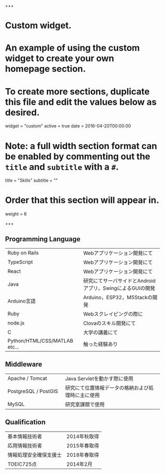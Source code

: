 +++
# Custom widget.
# An example of using the custom widget to create your own homepage section.
# To create more sections, duplicate this file and edit the values below as desired.
widget = "custom"
active = true
date = 2016-04-20T00:00:00

# Note: a full width section format can be enabled by commenting out the `title` and `subtitle` with a `#`.
title = "Skills"
subtitle = ""

# Order that this section will appear in.
weight = 6

+++

## Programming Language
|||
|---|---|
| Ruby on Rails | Webアプリケーション開発にて |
| TypeScript | Webアプリケーション開発にて |
| React | Webアプリケーション開発にて |
| Java | 研究にてサーバサイドとAndroidアプリ，SwingによるGUIの開発 |
| Arduino言語 | Arduino，ESP32，M5Stackの開発 |
| Ruby | Webスクレイピングの際に |
| node.js | Clovaのスキル開発にて |
| C | 大学の講義にて |
|Python/HTML/CSS/MATLAB etc...|触った経験あり|


## Middleware
|||
|---|---|
| Apache / Tomcat　　　　 | Java Servletを動かす際に使用 |
| PostgreSQL / PostGIS | 研究にて位置情報データの格納および処理時に主に使用 |
| MySQL | 研究室課題で使用 |


## Qualification
|||
|---|---|
|基本情報技術者| 2014年秋取得 |
| 応用情報技術者 | 2015年春取得 |
| 情報処理安全確保支援士 | 2018年春取得 |
| TOEIC725点 | 2014年2月 |
